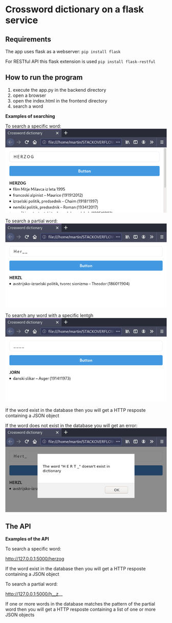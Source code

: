 # Crossword dictionary on a flask service

## Requirements

The app uses flask as a webserver:
`pip install flask`

For RESTful API this flask extension is used
`pip install flask-restful`

## How to run the program

1. execute the app.py in the backend directory
2. open a browser 
3. open the index.html in the frontend directory
4. search a word

**Examples of searching**

To search a specific word:
![Specific word](documentation/images/full.png)

To search a partial word:
![Partial word](documentation/images/partial.png)

To search any word with a specific lentgh
![Unknown word](documentation/images/length.png)

If the word exist in the database then you will get a HTTP resposte containing a JSON object

If the word does not exist in the database you will get an error:
![Error](documentation/images/error.png)


## The API

**Examples of the API**

To search a specific word:

http://127.0.0.1:5000/herzog

If the word exist in the database then you will get a HTTP resposte containing a JSON object

To search a partial word:

http://127.0.0.1:5000/h__z__

If one or more words in the database matches the pattern of the partial word then you will get a HTTP resposte containing a list of one or more JSON objects
